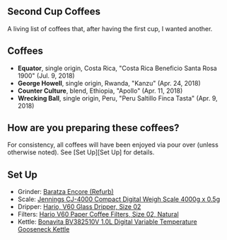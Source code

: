 ## Second Cup Coffees

A living list of coffees that, after having the first cup, I wanted another.

## Coffees

+  **Equator**, single origin, Costa Rica, "Costa Rica Beneficio Santa Rosa 1900" (Jul. 9, 2018)
+  **George Howell**, single origin, Rwanda, "Kanzu" (Apr. 24, 2018)
+  **Counter Culture**, blend, Ethiopia, "Apollo" (Apr. 11, 2018)
+  **Wrecking Ball**, single origin, Peru, "Peru Saltillo Finca Tasta" (Apr. 9, 2018)


## How are you preparing these coffees?

For consistency, all coffees will have been enjoyed via pour over (unless otherwise noted). See [Set Up][Set Up] for details.

## Set Up

+  Grinder: [Baratza Encore (Refurb)](https://www.google.com/search?q=baratza+encore+refurb&rlz=1C5CHFA_enUS704US704&oq=baratza+encore+refurb&aqs=chrome..69i57.4017j0j4&sourceid=chrome&ie=UTF-8)
+  Scale: [Jennings CJ-4000 Compact Digital Weigh Scale 4000g x 0.5g](https://www.amazon.com/Jennings-CJ-4000-Compact-Digital-Adapter/dp/B004C3CAB8)
+  Dripper: [Hario, V60 Glass Dripper, Size 02](https://www.amazon.com/Hario-Glass-Coffee-Dripper-Black/dp/B002VUSWGQ)
+  Filters: [Hario V60 Paper Coffee Filters, Size 02, Natural](https://www.amazon.com/Hario-Paper-Coffee-Filters-Natural/dp/B001O0R46I/ref=sr_1_1?s=home-garden&ie=UTF8&qid=1532415935&sr=1-1&keywords=Hario+V60+Paper+Coffee+Filters%2C+Size+02%2C+Natural)
+  Kettle: [Bonavita BV382510V 1.0L Digital Variable Temperature Gooseneck Kettle](https://www.amazon.com/Bonavita-BV382510V-Variable-Temperature-Gooseneck/dp/B005YR0F40/ref=sr_1_3?s=home-garden&ie=UTF8&qid=1532416002&sr=1-3&keywords=electric+kettle+bonavita)



